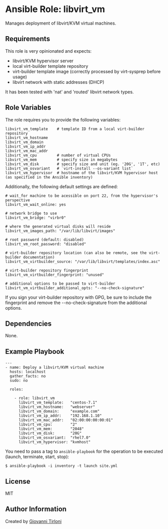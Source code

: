 Ansible Role: libvirt_vm
=========

Manages deployment of libvirt/KVM virtual machines.

Requirements
------------

This role is very opinionated and expects:

 * libvirt/KVM hypervisor server
 * local virt-builder template repository
 * virt-builder template image (correctly processed by virt-sysprep before usage)
 * libvirt network with static addresses (DHCP)

It has been tested with 'nat' and 'routed' libvirt network types.

Role Variables
--------------

The role requires you to provide the following variables:

    libvirt_vm_template    # template ID from a local virt-builder repository
    libvirt_vm_hostname
    libvirt_vm_domain
    libvirt_vm_ip_addr
    libvirt_vm_mac_addr
    libvirt_vm_cpu         # number of virtual CPUs
    libvirt_vm_mem         # specify size in megabytes
    libvirt_vm_disk        # specify size and unit (eg. '20G', '1T', etc)
    libvirt_vm_osvariant   # `virt-install --os-variant list`
    libvirt_vm_hypervisor  # hostname of the libvirt/KVM hypervisor host (as specified in the Ansible inventory)

Additionally, the following default settings are defined:

    # wait_for machine to be acessible on port 22, from the hypervisor's perspective
    libvirt_vm_wait_online: yes

    # network bridge to use
    libvirt_vm_bridge: "virbr0"

    # where the generated virtual disks will reside
    libvirt_vm_images_path: "/var/lib/libvirt/images"

    # root password (default: disabled)
    libvirt_vm_root_password: "disabled"

    # virt-builder repository location (can also be remote, see the virt-builder documentation)
    libvirt_vm_virtbuilder_source: "/var/lib/libvirt/templates/index.asc"

    # virt-builder repository fingerprint
    libvirt_vm_virtbuilder_fingerprint: "unused"

    # additional options to be passed to virt-builder
    libvirt_vm_virtbuilder_additional_opts: "--no-check-signature"

If you sign your virt-builder repository with GPG, be sure to include the fingerprint and remove the --no-check-signature from the additional options.

Dependencies
------------

None.

Example Playbook
----------------

    ---
    - name: Deploy a libvirt/KVM virtual machine
      hosts: localhost
      gather_facts: no
      sudo: no
    
      roles:
    
        - role: libvirt_vm
          libvirt_vm_template:   "centos-7.1"
          libvirt_vm_hostname:   "webserver"
          libvirt_vm_domain:     "example.com"
          libvirt_vm_ip_addr:    "192.168.1.10"
          libvirt_vm_mac_addr:   "02:00:00:00:00:01"
          libvirt_vm_cpu:        "2"
          libvirt_vm_mem:        "2048"
          libvirt_vm_disk:       "20G"
          libvirt_vm_osvariant:  "rhel7.0"
          libvirt_vm_hypervisor: "kvmhost"

You need to pass a tag to `ansible-playbook` for the operation to be executed (launch, terminate, start, stop):

    $ ansible-playbook -i inventory -t launch site.yml

License
-------

MIT

Author Information
------------------

Created by [Giovanni Tirloni](http://gtirloni.com)
